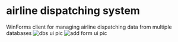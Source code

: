 # airline dispatching system

WinForms client for managing airline dispatching data from multiple databases
![dbs ui pic](https://sun9-44.userapi.com/c858320/v858320957/7e644/EkLdVz0S3JM.jpg)
![add form ui pic](https://sun9-40.userapi.com/c857424/v857424222/fa728/-1mU9_E-k6k.jpg)
